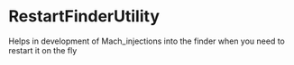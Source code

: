 RestartFinderUtility
====================

Helps in development of Mach_injections into the finder when you need to restart it on the fly